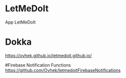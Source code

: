 # LetMeDoIt

App LetMeDoIt

# Dokka

https://ovhek.github.io/letmedoit.github.io/

#Firebase Notification Functions
https://github.com/Ovhek/letmedoitFirebaseNotifications
